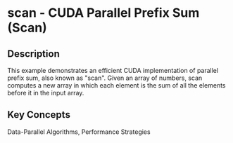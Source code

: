 # scan - CUDA Parallel Prefix Sum (Scan)

## Description

This example demonstrates an efficient CUDA implementation of parallel prefix sum, also known as "scan".  Given an array of numbers, scan computes a new array in which each element is the sum of all the elements before it in the input array.

## Key Concepts

Data-Parallel Algorithms, Performance Strategies

